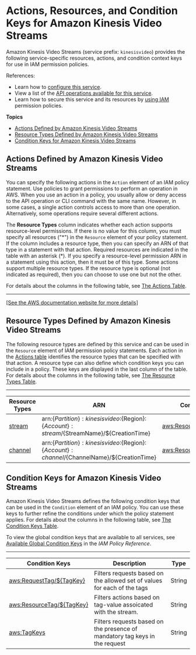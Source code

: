# Actions, Resources, and Condition Keys for Amazon Kinesis Video Streams<a name="list_amazonkinesisvideostreams"></a>

Amazon Kinesis Video Streams \(service prefix: `kinesisvideo`\) provides the following service\-specific resources, actions, and condition context keys for use in IAM permission policies\.

References:
+ Learn how to [configure this service](https://docs.aws.amazon.com/kinesisvideostreams/latest/dg/what-is-kinesis-video.html)\.
+ View a list of the [API operations available for this service](https://docs.aws.amazon.com/kinesisvideostreams/latest/dg/API_Reference.html)\.
+ Learn how to secure this service and its resources by [using IAM](https://docs.aws.amazon.com/kinesisvideostreams/latest/dg/how-iam.html) permission policies\.

**Topics**
+ [Actions Defined by Amazon Kinesis Video Streams](#amazonkinesisvideostreams-actions-as-permissions)
+ [Resource Types Defined by Amazon Kinesis Video Streams](#amazonkinesisvideostreams-resources-for-iam-policies)
+ [Condition Keys for Amazon Kinesis Video Streams](#amazonkinesisvideostreams-policy-keys)

## Actions Defined by Amazon Kinesis Video Streams<a name="amazonkinesisvideostreams-actions-as-permissions"></a>

You can specify the following actions in the `Action` element of an IAM policy statement\. Use policies to grant permissions to perform an operation in AWS\. When you use an action in a policy, you usually allow or deny access to the API operation or CLI command with the same name\. However, in some cases, a single action controls access to more than one operation\. Alternatively, some operations require several different actions\.

The **Resource Types** column indicates whether each action supports resource\-level permissions\. If there is no value for this column, you must specify all resources \("\*"\) in the `Resource` element of your policy statement\. If the column includes a resource type, then you can specify an ARN of that type in a statement with that action\. Required resources are indicated in the table with an asterisk \(\*\)\. If you specify a resource\-level permission ARN in a statement using this action, then it must be of this type\. Some actions support multiple resource types\. If the resource type is optional \(not indicated as required\), then you can choose to use one but not the other\.

For details about the columns in the following table, see [The Actions Table](reference_policies_actions-resources-contextkeys.md#actions_table)\.


****  
[\[See the AWS documentation website for more details\]](http://docs.aws.amazon.com/IAM/latest/UserGuide/list_amazonkinesisvideostreams.html)

## Resource Types Defined by Amazon Kinesis Video Streams<a name="amazonkinesisvideostreams-resources-for-iam-policies"></a>

The following resource types are defined by this service and can be used in the `Resource` element of IAM permission policy statements\. Each action in the [Actions table](#amazonkinesisvideostreams-actions-as-permissions) identifies the resource types that can be specified with that action\. A resource type can also define which condition keys you can include in a policy\. These keys are displayed in the last column of the table\. For details about the columns in the following table, see [The Resource Types Table](reference_policies_actions-resources-contextkeys.md#resources_table)\.


****  

| Resource Types | ARN | Condition Keys | 
| --- | --- | --- | 
|   [ stream ](https://docs.aws.amazon.com/kinesisvideostreams/latest/dg/how-it-works.html)  |  arn:$\{Partition\}:kinesisvideo:$\{Region\}:$\{Account\}:stream/$\{StreamName\}/$\{CreationTime\}  |   [ aws:ResourceTag/$\{TagKey\} ](#amazonkinesisvideostreams-aws_ResourceTag___TagKey_)   | 
|   [ channel ](https://docs.aws.amazon.com/kinesisvideostreams/latest/dg/kinesisvideostreams-webrtc-dg/latest/devguide/kvswebrtc-how-it-works.html)  |  arn:$\{Partition\}:kinesisvideo:$\{Region\}:$\{Account\}:channel/$\{ChannelName\}/$\{CreationTime\}  |   [ aws:ResourceTag/$\{TagKey\} ](#amazonkinesisvideostreams-aws_ResourceTag___TagKey_)   | 

## Condition Keys for Amazon Kinesis Video Streams<a name="amazonkinesisvideostreams-policy-keys"></a>

Amazon Kinesis Video Streams defines the following condition keys that can be used in the `Condition` element of an IAM policy\. You can use these keys to further refine the conditions under which the policy statement applies\. For details about the columns in the following table, see [The Condition Keys Table](reference_policies_actions-resources-contextkeys.md#context_keys_table)\.

To view the global condition keys that are available to all services, see [Available Global Condition Keys](reference_policies_condition-keys.html#AvailableKeys) in the *IAM Policy Reference*\.


****  

| Condition Keys | Description | Type | 
| --- | --- | --- | 
|   [ aws:RequestTag/$\{TagKey\} ](https://docs.aws.amazon.com/IAM/latest/UserGuide/reference_policies_condition-keys.html#condition-keys-requesttag)  | Filters requests based on the allowed set of values for each of the tags | String | 
|   [ aws:ResourceTag/$\{TagKey\} ](https://docs.aws.amazon.com/IAM/latest/UserGuide/reference_policies_condition-keys.html#condition-keys-resourcetag)  | Filters actions based on tag\-value assoicated with the stream\. | String | 
|   [ aws:TagKeys ](https://docs.aws.amazon.com/IAM/latest/UserGuide/reference_policies_condition-keys.html#condition-keys-tagkeys)  | Filters requests based on the presence of mandatory tag keys in the request | String | 